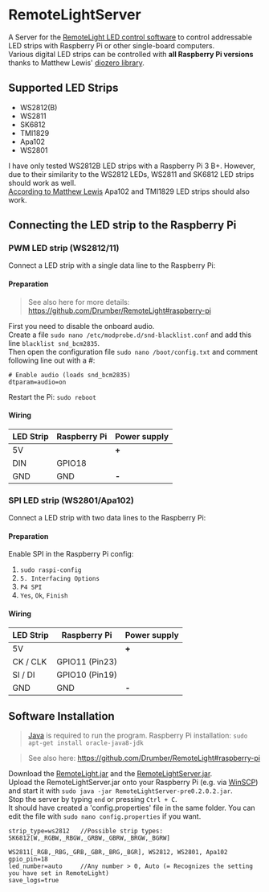 # RemoteLightServer
A Server for the [RemoteLight LED control software](https://github.com/Drumber/RemoteLight) to control addressable LED strips with Raspberry Pi or other single-board computers.  
Various digital LED strips can be controlled with **all Raspberry Pi versions** thanks to Matthew Lewis' [diozero library](https://github.com/mattjlewis/diozero).

## Supported LED Strips
- WS2812(B)
- WS2811
- SK6812
- TMI1829
- Apa102
- WS2801

I have only tested WS2812B LED strips with a Raspberry Pi 3 B+. However, due to their similarity to the WS2812 LEDs, WS2811 and SK6812 LED strips should work as well.  
[According to Matthew Lewis](https://github.com/mattjlewis/diozero/blob/56d27aacba9a5c4f2636111ac46120a367d4d9cd/diozero-ws281x-java/src/main/java/com/diozero/ws281xj/StripType.java#L40) Apa102 and TMI1829 LED strips should also work.

## Connecting the LED strip to the Raspberry Pi
### PWM LED strip (WS2812/11)
Connect a LED strip with a single data line to the Raspberry Pi:  

#### Preparation
> See also here for more details: https://github.com/Drumber/RemoteLight#raspberry-pi

First you need to disable the onboard audio.  
Create a file `sudo nano /etc/modprobe.d/snd-blacklist.conf` and add this line `blacklist snd_bcm2835`.  
Then open the configuration file `sudo nano /boot/config.txt` and comment following line out with a *#*:
```
# Enable audio (loads snd_bcm2835)
dtparam=audio=on
```
Restart the Pi: `sudo reboot`

#### Wiring
LED Strip   | Raspberry Pi  | Power supply
----------  | ------------- | ------------
5V          |               | **+**
DIN         | GPIO18        |
GND         | GND           | **-**

### SPI LED strip (WS2801/Apa102)
Connect a LED strip with two data lines to the Raspberry Pi:

#### Preparation
Enable SPI in the Raspberry Pi config:
1. `sudo raspi-config`
2. `5. Interfacing Options`
3. `P4 SPI`
4. `Yes`, `Ok`, `Finish`

#### Wiring
LED Strip   | Raspberry Pi  | Power supply
----------  | ------------- | ------------
5V          |               | **+**
CK / CLK    | GPIO11 (Pin23)|
SI / DI     | GPIO10 (Pin19)|
GND         | GND           | **-**


## Software Installation
> [Java](https://www.java.com) is required to run the program. Raspberry Pi installation: `sudo apt-get install oracle-java8-jdk`

> See also here: https://github.com/Drumber/RemoteLight#raspberry-pi

Download the [RemoteLight.jar](https://github.com/Drumber/RemoteLightClient/releases/latest) and the [RemoteLightServer.jar](https://github.com/Drumber/RemoteLightServer/releases/latest).  
Upload the RemoteLightServer.jar onto your Raspberry Pi (e.g. via [WinSCP](https://winscp.net/eng/download.php)) and start it with `sudo java -jar RemoteLightServer-pre0.2.0.2.jar`.  
Stop the server by typing `end` or pressing `Ctrl + C`.  
It should have created a 'config.properties' file in the same folder. You can edit the file with `sudo nano config.properties` if you want.

```
strip_type=ws2812   //Possible strip types: SK6812[W,_RGBW,_RBGW,_GRBW,_GBRW,_BRGW,_BGRW]
                                            WS2811[_RGB,_RBG,_GRB,_GBR,_BRG,_BGR], WS2812, WS2801, Apa102
gpio_pin=18
led_number=auto     //Any number > 0, Auto (= Recognizes the setting you have set in RemoteLight)
save_logs=true
```
